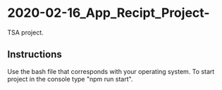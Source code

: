 # 2020-02-16_App_Recipt_Project-
TSA project.

## Instructions
Use the bash file that corresponds with your operating system.
To start project in the console type "npm run start".
